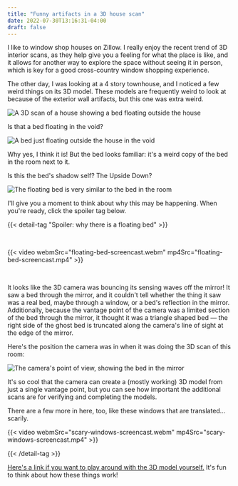 ```yaml
---
title: "Funny artifacts in a 3D house scan"
date: 2022-07-30T13:16:31-04:00
draft: false
---
```


I like to window shop houses on Zillow. I really enjoy the recent trend of
3D interior scans, as they help give you a feeling for what the place is like,
and it allows for another way to explore the space without seeing it in person,
which is key for a good cross-country window shopping experience.

The other day, I was looking at a 4 story townhouse, and I noticed a few weird
things on its 3D model. These models are frequently weird to look at because of
the exterior wall artifacts, but this one was extra weird.

![A 3D scan of a house showing a bed floating outside the house](3d-house-scan.png)


Is that a bed floating in the void?

![A bed just floating outside the house in the void](floating-bed.png)

Why yes, I think it is! But the bed looks familiar: it's a weird copy of the
bed in the room next to it.

Is this the bed's shadow self? The Upside Down?

![The floating bed is very similar to the bed in the room](bed-duplicate.png)

I'll give you a moment to think about why this may be happening. When you're
ready, click the spoiler tag below.


{{< detail-tag "Spoiler: why there is a floating bed" >}}

<br>

{{< video webmSrc="floating-bed-screencast.webm" mp4Src="floating-bed-screencast.mp4" >}}

<br>

It looks like the 3D camera was bouncing its sensing waves off the mirror!
It saw a bed through the mirror, and it couldn't tell whether the thing it
saw was a real bed, maybe through a window, or a bed's reflection in the mirror.
Additionally, because the vantage point of the camera was a limited section of
the bed through the mirror, it thought it was a triangle shaped bed — the right
side of the ghost bed is truncated along the camera's line of sight at the edge
of the mirror.

Here's the position the camera was in when it was doing the 3D scan of this room:

![The camera's point of view, showing the bed in the mirror](mirror-view.png)

It's so cool that the camera can create a (mostly working) 3D model from just a
single vantage point, but you can see how important the additional scans are for
verifying and completing the models.

There are a few more in here, too, like these windows that are translated...
scarily.

{{< video webmSrc="scary-windows-screencast.webm" mp4Src="scary-windows-screencast.mp4" >}}



{{< /detail-tag >}}

[Here's a link if you want to play around with the 3D model yourself.](https://www.zillow.com/homedetails/397-Bunker-Hill-St-Charlestown-MA-02129/59212360_zpid/?mmlb=p,0) It's fun to think about how these things work!